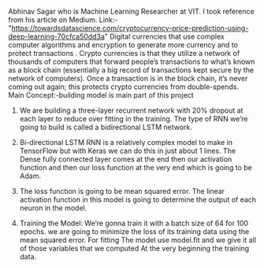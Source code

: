 Abhinav Sagar who is Machine Learning Researcher at VIT. I took reference from his article on Medium.
Link:-"https://towardsdatascience.com/cryptocurrency-price-prediction-using-deep-learning-70cfca50dd3a"
Digital currencies that use complex computer algorithms and encryption to generate more currency and to protect transactions .
Crypto currencies is that they utilize a network of thousands of computers that forward people’s transactions to what’s known as a block chain (essentially a big record of transactions kept secure by the network of computers). Once a transaction is in the block chain, it’s never coming out again; this protects crypto currencies from double-spends.
Main Concept:-building model is main part of this project
1.	We are building a three-layer recurrent network with 20% dropout at each layer to reduce over fitting in the training. The type of RNN we’re going to build is called a bidirectional LSTM network.
2.	Bi-directional LSTM RNN is a relatively complex model to make in TensorFlow but with Keras we can do this in just about 1 lines. The Dense fully connected layer comes at the end then our activation function and then our loss function at the very end which is going to be Adam.
 
3.	The loss function is going to be mean squared error. The linear activation function in this model is going to determine the output of each neuron in the model.
4.	Training the Model:
We’re gonna train it with a batch size of 64 for 100 epochs. we are going to minimize the loss of its training data using the mean squared error. For fitting The model use model.fit and we give it all of those variables that we computed At the very beginning the training data.


